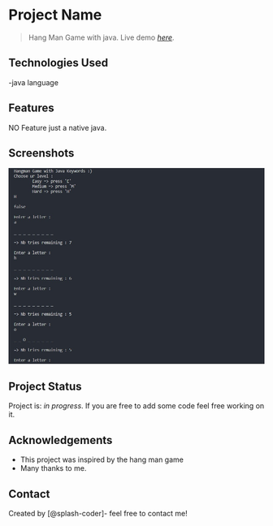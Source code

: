 # Project Name
> Hang Man Game with java.
> Live demo [_here_](https://github.com/splach-coder/hangmanGame). 


## Technologies Used
-java language


## Features
NO Feature just a native java.


## Screenshots
![Example screenshot](./readme-screenshot.jpg)


## Project Status
Project is: _in progress_.
If you are free to add some code feel free working on it.


## Acknowledgements
- This project was inspired by the hang man game
- Many thanks to me.


## Contact
Created by [@splash-coder]- feel free to contact me!